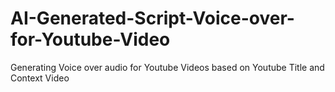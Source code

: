 # AI-Generated-Script-Voice-over-for-Youtube-Video
Generating Voice over audio for Youtube Videos based on Youtube Title and Context Video 
